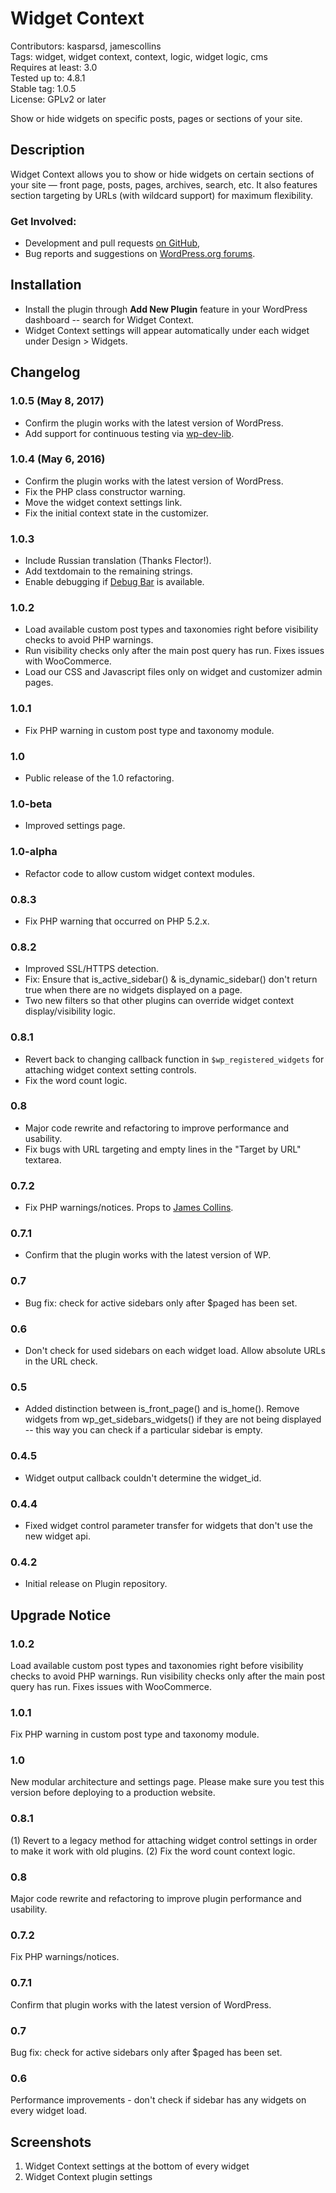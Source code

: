 # Widget Context

Contributors: kasparsd, jamescollins   
Tags: widget, widget context, context, logic, widget logic, cms   
Requires at least: 3.0   
Tested up to: 4.8.1   
Stable tag: 1.0.5   
License: GPLv2 or later   

Show or hide widgets on specific posts, pages or sections of your site.


## Description

Widget Context allows you to show or hide widgets on certain sections of your site — front page, posts, pages, archives, search, etc. It also features section targeting by URLs (with wildcard support) for maximum flexibility.


### Get Involved:

* Development and pull requests [on GitHub](https://github.com/kasparsd/widget-context-wporg),
* Bug reports and suggestions on [WordPress.org forums](http://wordpress.org/support/plugin/widget-context).


## Installation

* Install the plugin through **Add New Plugin** feature in your WordPress dashboard -- search for Widget Context.
* Widget Context settings will appear automatically under each widget under Design > Widgets.


## Changelog

### 1.0.5 (May 8, 2017)
* Confirm the plugin works with the latest version of WordPress.
* Add support for continuous testing via [wp-dev-lib](https://github.com/xwp/wp-dev-lib).

### 1.0.4 (May 6, 2016)
* Confirm the plugin works with the latest version of WordPress.
* Fix the PHP class constructor warning.
* Move the widget context settings link.
* Fix the initial context state in the customizer.

### 1.0.3
* Include Russian translation (Thanks Flector!).
* Add textdomain to the remaining strings.
* Enable debugging if [Debug Bar](https://wordpress.org/plugins/debug-bar/) is available.

### 1.0.2
* Load available custom post types and taxonomies right before visibility checks to avoid PHP warnings.
* Run visibility checks only after the main post query has run. Fixes issues with WooCommerce.
* Load our CSS and Javascript files only on widget and customizer admin pages.

### 1.0.1
* Fix PHP warning in custom post type and taxonomy module.

### 1.0
* Public release of the 1.0 refactoring.

### 1.0-beta
* Improved settings page.

### 1.0-alpha
* Refactor code to allow custom widget context modules.

### 0.8.3

* Fix PHP warning that occurred on PHP 5.2.x.

### 0.8.2

* Improved SSL/HTTPS detection.
* Fix: Ensure that is_active_sidebar() & is_dynamic_sidebar() don't return true when there are no widgets displayed on a page.
* Two new filters so that other plugins can override widget context display/visibility logic.

### 0.8.1

* Revert back to changing callback function in `$wp_registered_widgets` for attaching widget context setting controls.
* Fix the word count logic.

### 0.8

* Major code rewrite and refactoring to improve performance and usability.
* Fix bugs with URL targeting and empty lines in the "Target by URL" textarea.

### 0.7.2

* Fix PHP warnings/notices. Props to [James Collins](http://om4.com.au/).

### 0.7.1

* Confirm that the plugin works with the latest version of WP.

### 0.7

* Bug fix: check for active sidebars only after $paged has been set.

### 0.6

* Don't check for used sidebars on each widget load. Allow absolute URLs in the URL check.

### 0.5

* Added distinction between is_front_page() and is_home(). Remove widgets from wp_get_sidebars_widgets() if they are not being displayed -- this way you can check if a particular sidebar is empty.

### 0.4.5

* Widget output callback couldn't determine the widget_id.

### 0.4.4

* Fixed widget control parameter transfer for widgets that don't use the new widget api.

### 0.4.2

* Initial release on Plugin repository.


## Upgrade Notice

### 1.0.2
Load available custom post types and taxonomies right before visibility checks to avoid PHP warnings. Run visibility checks only after the main post query has run. Fixes issues with WooCommerce.

### 1.0.1

Fix PHP warning in custom post type and taxonomy module.

### 1.0

New modular architecture and settings page. Please make sure you test this version before deploying to a production website.

### 0.8.1

(1) Revert to a legacy method for attaching widget control settings in order to make it work with old plugins. (2) Fix the word count context logic.

### 0.8

Major code rewrite and refactoring to improve plugin performance and usability.

### 0.7.2

Fix PHP warnings/notices.

### 0.7.1

Confirm that plugin works with the latest version of WordPress.

### 0.7

Bug fix: check for active sidebars only after $paged has been set.

### 0.6

Performance improvements - don't check if sidebar has any widgets on every widget load.


## Screenshots

1. Widget Context settings at the bottom of every widget
2. Widget Context plugin settings

